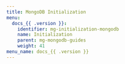 ```yaml
---
title: MongoDB Initialization
menu:
  docs_{{ .version }}:
    identifier: mg-initialization-mongodb
    name: Initialization
    parent: mg-mongodb-guides
    weight: 41
menu_name: docs_{{ .version }}
---
```


